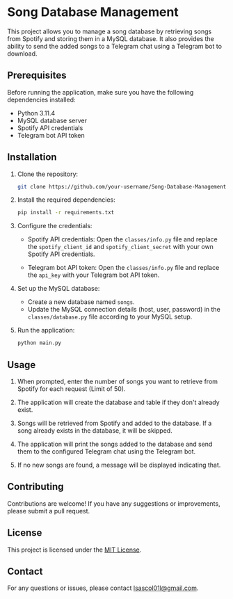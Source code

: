# Song Database Management

This project allows you to manage a song database by retrieving songs from Spotify and storing them in a MySQL database. It also provides the ability to send the added songs to a Telegram chat using a Telegram bot to download.

## Prerequisites

Before running the application, make sure you have the following dependencies installed:

- Python 3.11.4
- MySQL database server
- Spotify API credentials
- Telegram bot API token

## Installation

1. Clone the repository:

   ```bash
   git clone https://github.com/your-username/Song-Database-Management.git
   ```

2. Install the required dependencies:

   ```bash
   pip install -r requirements.txt
   ```

3. Configure the credentials:

   - Spotify API credentials: Open the `classes/info.py` file and replace the `spotify_client_id` and `spotify_client_secret` with your own Spotify API credentials.

   - Telegram bot API token: Open the `classes/info.py` file and replace the `api_key` with your Telegram bot API token.

4. Set up the MySQL database:

   - Create a new database named `songs`.
   - Update the MySQL connection details (host, user, password) in the `classes/database.py` file according to your MySQL setup.

5. Run the application:

   ```bash
   python main.py
   ```

## Usage

1. When prompted, enter the number of songs you want to retrieve from Spotify for each request (Limit of 50).

2. The application will create the database and table if they don't already exist.

3. Songs will be retrieved from Spotify and added to the database. If a song already exists in the database, it will be skipped.

4. The application will print the songs added to the database and send them to the configured Telegram chat using the Telegram bot.

5. If no new songs are found, a message will be displayed indicating that.

## Contributing

Contributions are welcome! If you have any suggestions or improvements, please submit a pull request.

## License

This project is licensed under the [MIT License](LICENSE).

## Contact

For any questions or issues, please contact [lsascol01l@gmail.com](mailto:lsascol01l@gmail.com).
